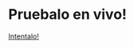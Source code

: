# Pruebalo en vivo!
[Intentalo!](https://ecommerce-ouugcyc8r-fernandoemilianofloresdelariva.vercel.app)
